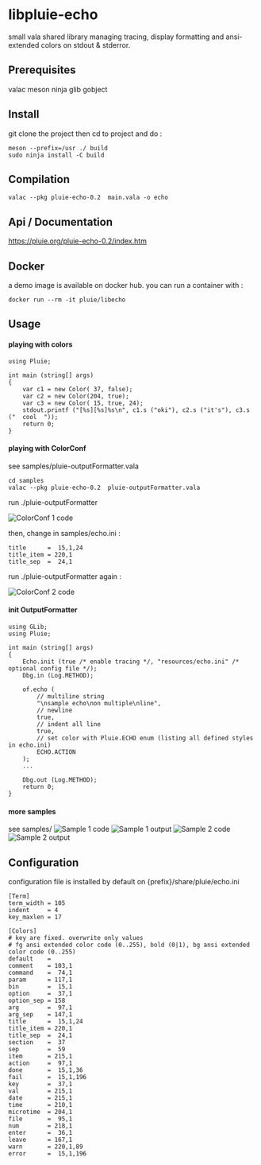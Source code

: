 # libpluie-echo

small vala shared library managing tracing, display formatting and ansi-extended colors on stdout & stderror.


## Prerequisites

valac meson ninja glib gobject


## Install

git clone the project then cd to project and do :

```
meson --prefix=/usr ./ build
sudo ninja install -C build
```

## Compilation

```
valac --pkg pluie-echo-0.2  main.vala -o echo
```

## Api / Documentation

https://pluie.org/pluie-echo-0.2/index.htm

## Docker

a demo image is available on docker hub. you can run a container with :

```
docker run --rm -it pluie/libecho
```

## Usage

#### playing with colors
```
using Pluie;

int main (string[] args)
{
    var c1 = new Color( 37, false);
    var c2 = new Color(204, true);
    var c3 = new Color( 15, true, 24);
    stdout.printf ("[%s][%s]%s\n", c1.s ("oki"), c2.s ("it's"), c3.s ("  cool  "));
    return 0;
}
```

#### playing with ColorConf

see samples/pluie-outputFormatter.vala
```
cd samples
valac --pkg pluie-echo-0.2  pluie-outputFormatter.vala
```

run ./pluie-outputFormatter

![ColorConf 1 code](https://www.meta-tech.academy/img/libpluie-echo_sample_colorconf2.png)

then, change in samples/echo.ini :  
```
title      =  15,1,24
title_item = 220,1
title_sep  =  24,1
```

run ./pluie-outputFormatter again :

![ColorConf 2 code](https://www.meta-tech.academy/img/libpluie-echo_sample_colorconf1.png)


#### init OutputFormatter
```
using GLib;
using Pluie;

int main (string[] args)
{
    Echo.init (true /* enable tracing */, "resources/echo.ini" /* optional config file */);
    Dbg.in (Log.METHOD);
    
    of.echo (
        // multiline string
        "\nsample echo\non multiple\nline", 
        // newline
        true,
        // indent all line
        true,
        // set color with Pluie.ECHO enum (listing all defined styles in echo.ini)
        ECHO.ACTION
    );
    ...

    Dbg.out (Log.METHOD);
    return 0;
}
```

#### more samples

see samples/
![Sample 1 code](https://www.meta-tech.academy/img/libpluie-echo_sample_code1.png?tmp=2)
![Sample 1 output](https://www.meta-tech.academy/img/libpluie-echo_sample1.png?tmp=1)
![Sample 2 code](https://www.meta-tech.academy/img/libpluie-echo_sample_code2.png?tmp=2)
![Sample 2 output](https://www.meta-tech.academy/img/libpluie-echo_sample2.png?tmp=1)


## Configuration

configuration file is installed by default on {prefix}/share/pluie/echo.ini

```
[Term]
term_width = 105
indent     = 4
key_maxlen = 17

[Colors]
# key are fixed. overwrite only values
# fg ansi extended color code (0..255), bold (0|1), bg ansi extended color code (0..255)
default    =
comment    = 103,1
command    =  74,1
param      = 117,1
bin        =  15,1
option     =  37,1
option_sep = 158
arg        =  97,1
arg_sep    = 147,1
title      =  15,1,24
title_item = 220,1
title_sep  =  24,1
section    =  37
sep        =  59
item       = 215,1
action     =  97,1
done       =  15,1,36
fail       =  15,1,196
key        =  37,1
val        = 215,1
date       = 215,1
time       = 210,1
microtime  = 204,1
file       =  95,1
num        = 218,1
enter      =  36,1
leave      = 167,1
warn       = 220,1,89
error      =  15,1,196
```
